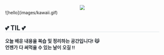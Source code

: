 <div align= "center">
    <img src="https://capsule-render.vercel.app/api?type=shark&color=0:efafaf,100:f391eb&height=240&text=TODAY%20I%20LEARNED&animation=blink&fontColor=ffffff&fontSize=70" />
    </div>
    ![hello](images/kawaii.gif)
    <div style="text-align: left;"> 
    <h2 style="border-bottom: 1px solid #d8dee4; color: #282d33;"> 💕 TIL 💕 </h2>  
    <div style="font-weight: 700; font-size: 15px; text-align: left; color: #282d33;"> 오늘 배운 내용을 복습 및 정리하는 공간입니다! 😽</li><br/></li>언젠가 다 써먹을 수 있는 날이 오길 ‼️ </div> 
    </div>
    
